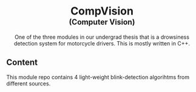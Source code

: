 
<h1 align="center">
  <b>CompVision</b>
  <br>
  <sub><sup><b>(Computer Vision)</b></sup></sub>
  <br>
</h1>

<p align="center">
  One of the three modules in our undergrad thesis that is a drowsiness detection system for motorcycle drivers. This is mostly written in C++.
</p>

## Content
This module repo contains 4 light-weight blink-detection algorihtms from different sources.
